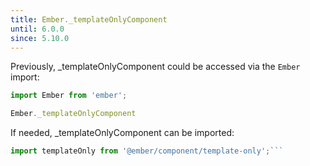 ```yaml
---
title: Ember._templateOnlyComponent
until: 6.0.0
since: 5.10.0
---
```



Previously, _templateOnlyComponent could be accessed via the `Ember` import:
```js
import Ember from 'ember';

Ember._templateOnlyComponent

```

 If needed, _templateOnlyComponent can be imported:
```js
import templateOnly from '@ember/component/template-only';```
